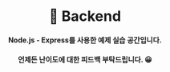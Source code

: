 # <div align=center> 🚩 Backend </div>
####  <div align=center> Node.js - Express를 사용한 예제 실습 공간입니다. </div>
#### <div align=center> 언제든 난이도에 대한 피드백 부탁드립니다. 😀 </div>

